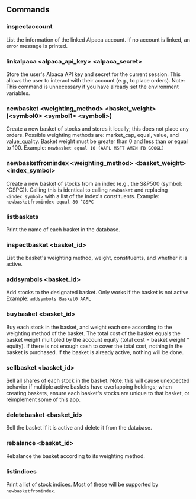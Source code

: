 
## Commands
### inspectaccount
List the information of the linked Alpaca account. If no account is linked, an error message is printed.

### linkalpaca <alpaca_api_key> <alpaca_secret>
Store the user's Alpaca API key and secret for the current session. This allows the user to interact with their account (e.g., to place orders). Note: This command is unnecessary if you have already set the environment variables.

### newbasket <weighting_method> <basket_weight> (\<symbol0> \<symbol1> \<symboli>)
Create a new basket of stocks and stores it locally; this does not place any orders. Possible weighting methods are: market_cap, equal, value, and value_quality. Basket weight must be greater than 0 and less than or equal to 100. 
Example: `newbasket equal 10 (AAPL MSFT AMZN FB GOOGL)`

### newbasketfromindex <weighting_method> <basket_weight> <index_symbol>
Create a new basket of stocks from an index (e.g., the S&P500 (symbol: ^GSPC)). Calling this is identical to calling `newbasket` and replacing `<index_symbol>` with a list of the index's constituents.
Example: `newbasketfromindex equal 80 ^GSPC`

### listbaskets
Print the name of each basket in the database. 

### inspectbasket <basket_id>
List the basket's weighting method, weight, constituents, and whether it is active.

### addsymbols <basket_id> <symbol1> <symboli>
Add stocks to the designated basket. Only works if the basket is not active.
Example: `addsymbols Basket0 AAPL`

### buybasket <basket_id>
Buy each stock in the basket, and weight each one according to the weighting method of the basket. The total cost of the basket equals the basket weight multipled by the account equity (total cost = basket weight * equity). If there is not enough cash to cover the total cost, nothing in the basket is purchased. If the basket is already active, nothing will be done.

### sellbasket <basket_id>
Sell all shares of each stock in the basket. Note: this will cause unexpected behavior if multiple active baskets have overlapping holdings; when creating baskets, ensure each basket's stocks are unique to that basket, or reimplement some of this app.

### deletebasket <basket_id>
Sell the basket if it is active and delete it from the database.

### rebalance <basket_id>
Rebalance the basket according to its weighting method.

### listindices
Print a list of stock indices. Most of these will be supported by `newbasketfromindex`.

